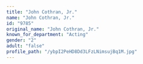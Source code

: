```yaml
---
title: "John Cothran, Jr."
name: "John Cothran, Jr."
id: "9785"
original_name: "John Cothran, Jr."
known_for_department: "Acting"
gender: "2"
adult: "false"
profile_path: "/ybpI2PeHD8Dd3LFzLNimsujBq1M.jpg"
---
```

